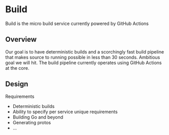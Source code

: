 # Build

Build is the micro build service currently powered by GitHub Actions

## Overview

Our goal is to have deterministic builds and a scorchingly fast build pipeline that makes 
source to running possible in less than 30 seconds. Ambitious goal we will hit. The 
build pipeline currently operates using GitHub Actions at the core.

## Design

Requirements

- Deterministic builds
- Ability to specify per service unique requirements
- Building Go and beyond
- Generating protos
- ...
